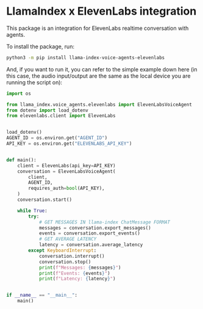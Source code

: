 # LlamaIndex x ElevenLabs integration

This package is an integration for ElevenLabs realtime conversation with agents.

To install the package, run:

```bash
python3 -m pip install llama-index-voice-agents-elevenlabs
```

And, if you want to run it, you can refer to the simple example down here (in this case, the audio input/output are the same as the local device you are running the script on):

```python
import os

from llama_index.voice_agents.elevenlabs import ElevenLabsVoiceAgent
from dotenv import load_dotenv
from elevenlabs.client import ElevenLabs


load_dotenv()
AGENT_ID = os.environ.get("AGENT_ID")
API_KEY = os.environ.get("ELEVENLABS_API_KEY")


def main():
    client = ElevenLabs(api_key=API_KEY)
    conversation = ElevenLabsVoiceAgent(
        client,
        AGENT_ID,
        requires_auth=bool(API_KEY),
    )
    conversation.start()

    while True:
        try:
            # GET MESSAGES IN llama-index ChatMessage FORMAT
            messages = conversation.export_messages()
            events = conversation.export_events()
            # GET AVERAGE LATENCY
            latency = conversation.average_latency
        except KeyboardInterrupt:
            conversation.interrupt()
            conversation.stop()
            print(f"Messages: {messages}")
            print(f"Events: {events}")
            print(f"Latency: {latency}")


if __name__ == "__main__":
    main()
```
